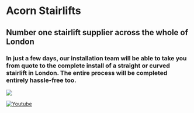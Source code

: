# Acorn Stairlifts
## Number one stairlift supplier across the whole of London
### In just a few days, our installation team will be able to take you from quote to the complete install of a straight or curved stairlift in London. The entire process will be completed entirely hassle-free too.


![](https://external-preview.redd.it/5v_JXtIA8E3PL3asjvZdPPHS0foCl8bxG34yfEZ0OX0.gif?format=mp4&s=2308fc89819f107629c7eacfb36b0a2ad1ce4dbe)


[![Youtube](https://external-preview.redd.it/5v_JXtIA8E3PL3asjvZdPPHS0foCl8bxG34yfEZ0OX0.gif?format=mp4&s=2308fc89819f107629c7eacfb36b0a2ad1ce4dbe)](https://external-preview.redd.it/5v_JXtIA8E3PL3asjvZdPPHS0foCl8bxG34yfEZ0OX0.gif?format=mp4&s=2308fc89819f107629c7eacfb36b0a2ad1ce4dbe)



